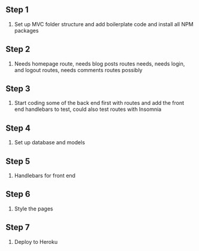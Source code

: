 ## Step 1

1. Set up MVC folder structure and add boilerplate code and install all NPM packages

## Step 2

1. Needs homepage route, needs blog posts routes needs, needs login, and logout routes, needs comments routes possibly

## Step 3

1. Start coding some of the back end first with routes and add the front end handlebars to test, could also test routes with Insomnia

## Step 4

1. Set up database and models

## Step 5

1. Handlebars for front end

## Step 6

1. Style the pages

## Step 7

1. Deploy to Heroku
